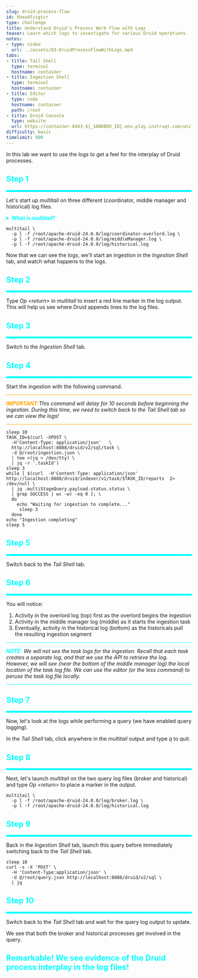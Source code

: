 ```yaml
---
slug: druid-process-flow
id: hhea4fzigtcr
type: challenge
title: Understand Druid's Process Work Flow with Logs
teaser: Learn which logs to investigate for various Druid operations
notes:
- type: video
  url: ../assets/03-DruidProcessFlowWithLogs.mp4
tabs:
- title: Tail Shell
  type: terminal
  hostname: container
- title: Ingestion Shell
  type: terminal
  hostname: container
- title: Editor
  type: code
  hostname: container
  path: /root
- title: Druid Console
  type: website
  url: https://container-8443-${_SANDBOX_ID}.env.play.instruqt.com/unified-console.html
difficulty: basic
timelimit: 900
---
```


In this lab we want to use the logs to get a feel for the interplay of Druid processes.


<h2 style="color:cyan">Step 1</h2><hr style="color:cyan;background-color:cyan;height:5px">

Let's start up _multitail_ on three different (coordinator, middle manager and historical) log files.

<details>
  <summary style="color:cyan"><b>What is <i>multitail</i>?</b></summary>
<hr style="background-color:cyan">
You may be familiar with the Linux <i>tail</i> command, which allows you to see that last few lines of a file.
People often use <i>tail</i> with the </i>-f</i> option so that <i>tail</i> will continue to output lines of the file as the file is appended to.
<br><br>
<i>multitail</i> is like <i>tail</i>, except we can watch the last few lines of several files at the same time.
The <i>-p l</i> option turns-off line wrap and left-justifies the lines.
Since in this exercise, we will not be looking at the logs in detail, we use this option to make it a little easier to follow the log interaction.
Read more about <i>multitail</i> <a href="https://linux.die.net/man/1/multitail" target="_blank">here</a>.
Also, when <i>multitail</i> is running, you can type <i>h</i> to see a list of interactive commands you can use.
<hr style="background-color:cyan">
</details>


```
multitail \
  -p l -f /root/apache-druid-24.0.0/log/coordinator-overlord.log \
  -p l -f /root/apache-druid-24.0.0/log/middleManager.log \
  -p l -f /root/apache-druid-24.0.0/log/historical.log
```

Now that we can see the logs, we'll start an ingestion in the _Ingestion Shell_ tab, and watch what happens to the logs.

<h2 style="color:cyan">Step 2</h2><hr style="color:cyan;background-color:cyan;height:5px">

Type _Op &lt;return&gt;_ in _multitail_ to insert a red line marker in the log output.
This will help us see where Druid appends lines to the log files.

<h2 style="color:cyan">Step 3</h2><hr style="color:cyan;background-color:cyan;height:5px">

Switch to the _Ingestion Shell_ tab.

<h2 style="color:cyan">Step 4</h2><hr style="color:cyan;background-color:cyan;height:5px">

Start the ingestion with the following command.

<hr style="background-color:orange">
<p><span style="color:orange"><strong><em>IMPORTANT:</em></strong></span><i>This command will delay for 10 seconds before beginning the ingestion.
During this time, we need to switch back to the Tail Shell tab so we can view the logs!</i></p>
<hr style="background-color:orange">


```
sleep 10
TASK_ID=$(curl -XPOST \
  -H'Content-Type: application/json'   \
  http://localhost:8888/druid/v2/sql/task \
  -d @/root/ingestion.json \
  | tee >(jq > /dev/tty) \
  | jq -r '.taskId')
sleep 3
while [ $(curl  -H'Content-Type: application/json' http://localhost:8888/druid/indexer/v1/task/$TASK_ID/reports  2> /dev/null \
  | jq .multiStageQuery.payload.status.status \
  | grep SUCCESS | wc -w) -eq 0 ]; \
  do
    echo "Waiting for ingestion to complete..."
     sleep 3
  done
echo "Ingestion completing"
sleep 5
```

<h2 style="color:cyan">Step 5</h2><hr style="color:cyan;background-color:cyan;height:5px">

Switch back to the _Tail Shell_ tab.

<h2 style="color:cyan">Step 6</h2><hr style="color:cyan;background-color:cyan;height:5px">

You will notice:
1. Activity in the overlord log (top) first as the overlord begins the ingestion
2. Activity in the middle manager log (middle) as it starts the ingestion task
3. Eventually, activity in the historical log (bottom) as the historicals pull the resulting ingestion segment

<hr style="background-color:cyan">
<p><span style="color:cyan"><strong><em>NOTE:</em></strong></span> <i>We will not see the task logs for the ingestion.
Recall that each task creates a separate log, and that we use the API to retrieve the log.
However, we will see (near the bottom of the middle manager log) the local location of the task log file.
We can use the editor (or the <i>less</i> command) to peruse the task log file locally.</i></p>
<hr style="background-color:cyan">

<h2 style="color:cyan">Step 7</h2><hr style="color:cyan;background-color:cyan;height:5px">

Now, let's look at the logs while performing a query (we have enabled query logging).


In the _Tail Shell_ tab, click anywhere in the _multitail_ output and type _q_ to quit.

<h2 style="color:cyan">Step 8</h2><hr style="color:cyan;background-color:cyan;height:5px">

Next, let's launch _multitail_ on the two query log files (broker and historical) and type _Op &lt;return&gt;_ to place a marker in the output.

```
multitail \
  -p l -f /root/apache-druid-24.0.0/log/broker.log \
  -p l -f /root/apache-druid-24.0.0/log/historical.log
```

<h2 style="color:cyan">Step 9</h2><hr style="color:cyan;background-color:cyan;height:5px">

Back in the _Ingestion Shell_ tab, launch this query before immediately switching back to the _Tail Shell_ tab.

```
sleep 10
curl -s -X 'POST' \
  -H 'Content-Type:application/json' \
  -d @/root/query.json http://localhost:8888/druid/v2/sql \
  | jq
```

<h2 style="color:cyan">Step 10</h2><hr style="color:cyan;background-color:cyan;height:5px">

Switch back to the _Tail Shell_ tab and wait for the query log output to update.


We see that both the broker and historical processes get involved in the query.

<h2 style="color:cyan">Remarkable! We see evidence of the Druid process interplay in the log files!</h2>


<style type="text/css" rel="stylesheet">
.lightbox { display: none; position: fixed; justify-content: center; align-items: center; z-index: 999; top: 0; left: 0; right: 0; bottom: 0; padding: 1rem; background: rgba(0, 0, 0, 0.8); }
.lightbox:target { display: flex; }
.lightbox img { max-height: 100% }
.thumbnail:hover {
    position:fixed;
    top:-25px;
    left:-35px;
    width:500px;
    height:auto;
    display:block;
    z-index:999;
}
</style>
